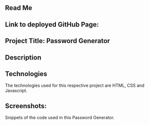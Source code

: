 ## Read Me

## Link to deployed GitHub Page:

## Project Title: Password Generator

## Description

## Technologies

The technologies used for this respective project are HTML, CSS and Javascript.

## Screenshots:

Snippets of the code used in this Password Generator.

